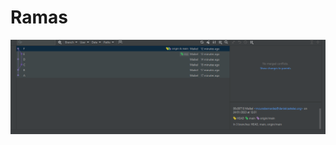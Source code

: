 # Ramas
![imagen de las ramas](https://github.com/Mcunabernardez/COD_git_ramas/blob/main/branch.png)
